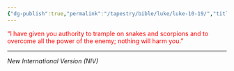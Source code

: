 ```yaml
---
{"dg-publish":true,"permalink":"/tapestry/bible/luke/luke-10-19/","title":"Luke 10:19","tags":["bible-verse","bible-verse"],"dgHomeLink":true,"dgShowLocalGraph":true,"dgEnableSearch":true}
---
```


<font color="#ff0000">“I have given you authority to trample on snakes and scorpions and to overcome all the power of the enemy; nothing will harm you.”</font>

---
*New International Version (NIV)*

